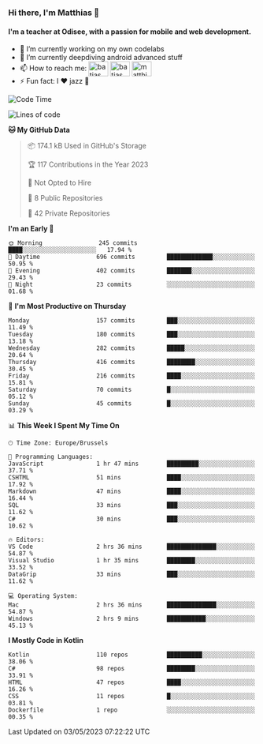 ### Hi there, I'm Matthias 👋

#### I'm a teacher at Odisee, with a passion for mobile and web development.

- 🔭 I’m currently working on my own codelabs
- 🌱 I’m currently deepdiving android advanced stuff
- 📫 How to reach me: <a href="https://dev.to/batjas" target="_blank"><img align="center" src="https://raw.githubusercontent.com/rahuldkjain/github-profile-readme-generator/master/src/images/icons/Social/devto.svg" alt="batjas" height="30" width="40" /></a>
<a href="https://twitter.com/batjas" target="_blank"><img align="center" src="https://raw.githubusercontent.com/rahuldkjain/github-profile-readme-generator/master/src/images/icons/Social/twitter.svg" alt="batjas" height="30" width="40" /></a>
<a href="https://linkedin.com/in/matthiasdruwé" target="_blank"><img align="center" src="https://raw.githubusercontent.com/rahuldkjain/github-profile-readme-generator/master/src/images/icons/Social/linked-in-alt.svg" alt="matthiasdruwé" height="30" width="40" /></a>
- ⚡ Fun fact: I ❤ jazz 🎷


<!--START_SECTION:waka-->
![Code Time](http://img.shields.io/badge/Code%20Time-708%20hrs%2043%20mins-blue)

![Lines of code](https://img.shields.io/badge/From%20Hello%20World%20I%27ve%20Written-1.3%20million%20lines%20of%20code-blue)

**🐱 My GitHub Data** 

> 📦 174.1 kB Used in GitHub's Storage 
 > 
> 🏆 117 Contributions in the Year 2023
 > 
> 🚫 Not Opted to Hire
 > 
> 📜 8 Public Repositories 
 > 
> 🔑 42 Private Repositories 
 > 
**I'm an Early 🐤** 

```text
🌞 Morning                245 commits         ████░░░░░░░░░░░░░░░░░░░░░   17.94 % 
🌆 Daytime                696 commits         █████████████░░░░░░░░░░░░   50.95 % 
🌃 Evening                402 commits         ███████░░░░░░░░░░░░░░░░░░   29.43 % 
🌙 Night                  23 commits          ░░░░░░░░░░░░░░░░░░░░░░░░░   01.68 % 
```
📅 **I'm Most Productive on Thursday** 

```text
Monday                   157 commits         ███░░░░░░░░░░░░░░░░░░░░░░   11.49 % 
Tuesday                  180 commits         ███░░░░░░░░░░░░░░░░░░░░░░   13.18 % 
Wednesday                282 commits         █████░░░░░░░░░░░░░░░░░░░░   20.64 % 
Thursday                 416 commits         ████████░░░░░░░░░░░░░░░░░   30.45 % 
Friday                   216 commits         ████░░░░░░░░░░░░░░░░░░░░░   15.81 % 
Saturday                 70 commits          █░░░░░░░░░░░░░░░░░░░░░░░░   05.12 % 
Sunday                   45 commits          █░░░░░░░░░░░░░░░░░░░░░░░░   03.29 % 
```


📊 **This Week I Spent My Time On** 

```text
🕑︎ Time Zone: Europe/Brussels

💬 Programming Languages: 
JavaScript               1 hr 47 mins        █████████░░░░░░░░░░░░░░░░   37.71 % 
CSHTML                   51 mins             ████░░░░░░░░░░░░░░░░░░░░░   17.92 % 
Markdown                 47 mins             ████░░░░░░░░░░░░░░░░░░░░░   16.44 % 
SQL                      33 mins             ███░░░░░░░░░░░░░░░░░░░░░░   11.62 % 
C#                       30 mins             ███░░░░░░░░░░░░░░░░░░░░░░   10.62 % 

🔥 Editors: 
VS Code                  2 hrs 36 mins       ██████████████░░░░░░░░░░░   54.87 % 
Visual Studio            1 hr 35 mins        ████████░░░░░░░░░░░░░░░░░   33.52 % 
DataGrip                 33 mins             ███░░░░░░░░░░░░░░░░░░░░░░   11.62 % 

💻 Operating System: 
Mac                      2 hrs 36 mins       ██████████████░░░░░░░░░░░   54.87 % 
Windows                  2 hrs 9 mins        ███████████░░░░░░░░░░░░░░   45.13 % 
```

**I Mostly Code in Kotlin** 

```text
Kotlin                   110 repos           ██████████░░░░░░░░░░░░░░░   38.06 % 
C#                       98 repos            ████████░░░░░░░░░░░░░░░░░   33.91 % 
HTML                     47 repos            ████░░░░░░░░░░░░░░░░░░░░░   16.26 % 
CSS                      11 repos            █░░░░░░░░░░░░░░░░░░░░░░░░   03.81 % 
Dockerfile               1 repo              ░░░░░░░░░░░░░░░░░░░░░░░░░   00.35 % 
```




 Last Updated on 03/05/2023 07:22:22 UTC
<!--END_SECTION:waka-->
